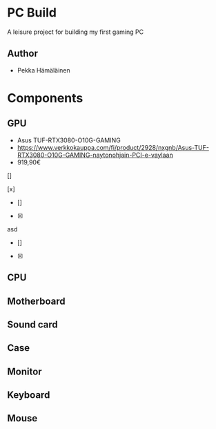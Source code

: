 # PC Build

A leisure project for building my first gaming PC


## Author

- Pekka Hämäläinen


# Components


## GPU

- Asus TUF-RTX3080-O10G-GAMING
- https://www.verkkokauppa.com/fi/product/2928/nxgnb/Asus-TUF-RTX3080-O10G-GAMING-naytonohjain-PCI-e-vaylaan
- 919,90€

[]

[x]

- []
- [x]

asd

- []

- [x]


## CPU


## Motherboard


## Sound card


## Case


## Monitor


## Keyboard


## Mouse
